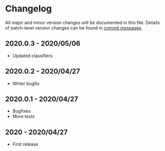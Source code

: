 # Changelog
All major and minor version changes will be documented in this file. Details of
patch-level version changes can be found in [commit messages](../../commits/master).

## 2020.0.3 - 2020/05/06
- Updated classifiers

## 2020.0.2 - 2020/04/27
- Writer bugfix

## 2020.0.1 - 2020/04/27
- Bugfixes
- More tests

## 2020 - 2020/04/27
- First release
